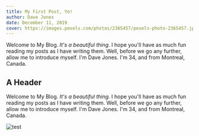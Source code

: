 ```yaml
---
title: My First Post, Yo!
author: Dave Jones
date: December 11, 2019
cover: https://images.pexels.com/photos/2365457/pexels-photo-2365457.jpeg?auto=compress&cs=tinysrgb&dpr=2&h=750&w=1260
---
```


Welcome to My Blog. *It's a beautiful thing.* I hope you'll have as much fun reading my posts as I have writing them. Well, before we go any further, allow me to introduce myself. I'm Dave Jones. I'm 34, and from Montreal, Canada.

## A Header
Welcome to My Blog. *It's a beautiful thing.* I hope you'll have as much fun reading my posts as I have writing them. Well, before we go any further, allow me to introduce myself. I'm Dave Jones. I'm 34, and from Montreal, Canada.

![test](https://placehold.it/1200x600)
